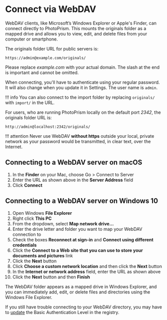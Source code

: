 # Connect via WebDAV #

WebDAV clients, like Microsoft’s Windows Explorer or Apple's Finder, can connect directly 
to PhotoPrism. 
This mounts the originals folder as a mapped drive and allows you to view, edit, and delete files from your computer or smartphone.

The originals folder URL for public servers is:

```
https://admin@example.com/originals/
```

Please replace *example.com* with your actual domain. 
The slash at the end is important and cannot be omitted. 

When connecting, you'll have to authenticate using your regular password.
It will also change when you update it in Settings. The user name is `admin`.

!!! info
    You can also connect to the import folder by replacing `originals/` with `import/` in the URL.

For users, who are running PhotoPrism locally on the default port *2342*, the originals folder URL is:

```
http://admin@localhost:2342/originals/
```

!!! attention
    Never use WebDAV **without https** outside your local, private network as your
    password would be transmitted, in clear text, over the Internet.

## Connecting to a WebDAV server on macOS ##

1. In the **Finder** on your Mac, choose Go > Connect to Server
2. Enter the URL as shown above in the **Server Address** field
3. Click **Connect**

## Connecting to a WebDAV server on Windows 10 ##

1. Open Windows **File Explorer**
2. Right click **This PC**
3. From the dropdown, select **Map network drive...**
4. Enter the drive letter and folder you want to map your WebDAV connection to
5. Check the boxes **Reconnect at sign-in** and **Connect using different credentials**
6. Click the **Connect to a Web site that you can use to store your documents and pictures** link
7. Click the **Next** button
8. Click **Choose a custom network location** and then click the **Next** button
9. In the **Internet or network address** field, enter the URL as shown above
10. Click the **Next** button and then **Finish**

The WebDAV folder appears as a mapped drive in Windows Explorer, and you can immediately add, 
edit, or delete files and directories using the Windows File Explorer.

If you still have trouble connecting to your WebDAV directory, you may have to 
[update](https://help.dreamhost.com/hc/en-us/articles/216473357-Accessing-WebDAV-with-Windows) the 
Basic Authentication Level in the registry.
